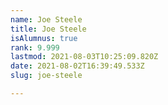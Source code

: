 ```yaml
---
name: Joe Steele
title: Joe Steele
isAlumnus: true
rank: 9.999
lastmod: 2021-08-03T10:25:09.820Z
date: 2021-08-02T16:39:49.533Z
slug: joe-steele

---
```

